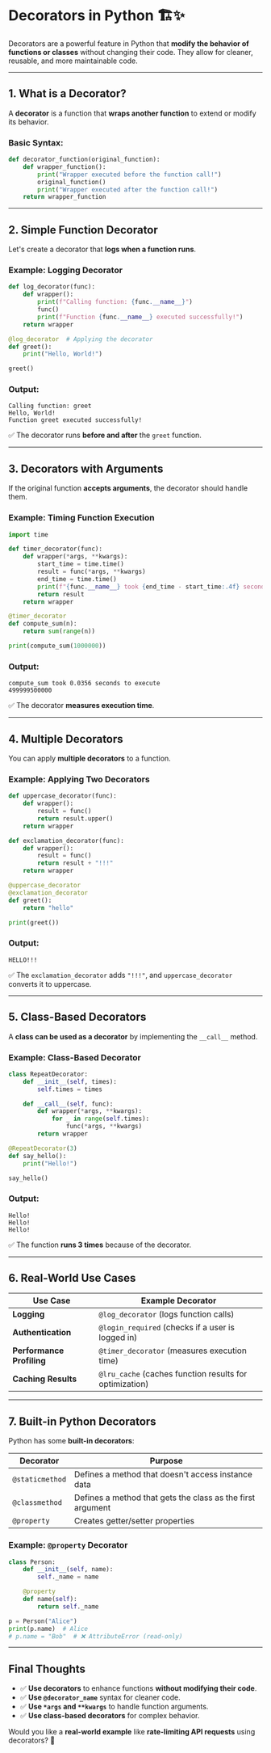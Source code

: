 # **Decorators in Python** 🏗️✨  

Decorators are a powerful feature in Python that **modify the behavior of functions or classes** without changing their code. They allow for cleaner, reusable, and more maintainable code.

---

## **1. What is a Decorator?**
A **decorator** is a function that **wraps another function** to extend or modify its behavior.

### **Basic Syntax:**
```python
def decorator_function(original_function):
    def wrapper_function():
        print("Wrapper executed before the function call!")
        original_function()
        print("Wrapper executed after the function call!")
    return wrapper_function
```

---

## **2. Simple Function Decorator**
Let's create a decorator that **logs when a function runs**.

### **Example: Logging Decorator**
```python
def log_decorator(func):
    def wrapper():
        print(f"Calling function: {func.__name__}")
        func()
        print(f"Function {func.__name__} executed successfully!")
    return wrapper

@log_decorator  # Applying the decorator
def greet():
    print("Hello, World!")

greet()
```
### **Output:**
```
Calling function: greet
Hello, World!
Function greet executed successfully!
```
✅ The decorator runs **before and after** the `greet` function.

---

## **3. Decorators with Arguments**
If the original function **accepts arguments**, the decorator should handle them.

### **Example: Timing Function Execution**
```python
import time

def timer_decorator(func):
    def wrapper(*args, **kwargs):
        start_time = time.time()
        result = func(*args, **kwargs)
        end_time = time.time()
        print(f"{func.__name__} took {end_time - start_time:.4f} seconds to execute")
        return result
    return wrapper

@timer_decorator
def compute_sum(n):
    return sum(range(n))

print(compute_sum(1000000))
```
### **Output:**
```
compute_sum took 0.0356 seconds to execute
499999500000
```
✅ The decorator **measures execution time**.

---

## **4. Multiple Decorators**
You can apply **multiple decorators** to a function.

### **Example: Applying Two Decorators**
```python
def uppercase_decorator(func):
    def wrapper():
        result = func()
        return result.upper()
    return wrapper

def exclamation_decorator(func):
    def wrapper():
        result = func()
        return result + "!!!"
    return wrapper

@uppercase_decorator
@exclamation_decorator
def greet():
    return "hello"

print(greet())
```
### **Output:**
```
HELLO!!!
```
✅ The `exclamation_decorator` adds `"!!!"`, and `uppercase_decorator` converts it to uppercase.

---

## **5. Class-Based Decorators**
A **class can be used as a decorator** by implementing the `__call__` method.

### **Example: Class-Based Decorator**
```python
class RepeatDecorator:
    def __init__(self, times):
        self.times = times

    def __call__(self, func):
        def wrapper(*args, **kwargs):
            for _ in range(self.times):
                func(*args, **kwargs)
        return wrapper

@RepeatDecorator(3)
def say_hello():
    print("Hello!")

say_hello()
```
### **Output:**
```
Hello!
Hello!
Hello!
```
✅ The function **runs 3 times** because of the decorator.

---

## **6. Real-World Use Cases**
| **Use Case** | **Example Decorator** |
|-------------|----------------|
| **Logging** | `@log_decorator` (logs function calls) |
| **Authentication** | `@login_required` (checks if a user is logged in) |
| **Performance Profiling** | `@timer_decorator` (measures execution time) |
| **Caching Results** | `@lru_cache` (caches function results for optimization) |

---

## **7. Built-in Python Decorators**
Python has some **built-in decorators**:

| **Decorator** | **Purpose** |
|--------------|------------|
| `@staticmethod` | Defines a method that doesn't access instance data |
| `@classmethod` | Defines a method that gets the class as the first argument |
| `@property` | Creates getter/setter properties |

### **Example: `@property` Decorator**
```python
class Person:
    def __init__(self, name):
        self._name = name

    @property
    def name(self):
        return self._name

p = Person("Alice")
print(p.name)  # Alice
# p.name = "Bob"  # ❌ AttributeError (read-only)
```

---

## **Final Thoughts**
- ✅ **Use decorators** to enhance functions **without modifying their code**.  
- ✅ **Use `@decorator_name`** syntax for cleaner code.  
- ✅ **Use `*args` and `**kwargs`** to handle function arguments.  
- ✅ **Use class-based decorators** for complex behavior.  

Would you like a **real-world example** like **rate-limiting API requests** using decorators? 🚀
